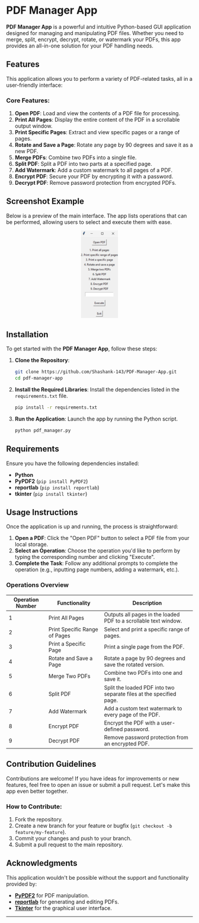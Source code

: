 # PDF Manager App

**PDF Manager App** is a powerful and intuitive Python-based GUI application designed for managing and manipulating PDF files. Whether you need to merge, split, encrypt, decrypt, rotate, or watermark your PDFs, this app provides an all-in-one solution for your PDF handling needs.

## Features

This application allows you to perform a variety of PDF-related tasks, all in a user-friendly interface:

### Core Features:
1. **Open PDF**: Load and view the contents of a PDF file for processing.
2. **Print All Pages**: Display the entire content of the PDF in a scrollable output window.
3. **Print Specific Pages**: Extract and view specific pages or a range of pages.
4. **Rotate and Save a Page**: Rotate any page by 90 degrees and save it as a new PDF.
5. **Merge PDFs**: Combine two PDFs into a single file.
6. **Split PDF**: Split a PDF into two parts at a specified page.
7. **Add Watermark**: Add a custom watermark to all pages of a PDF.
8. **Encrypt PDF**: Secure your PDF by encrypting it with a password.
9. **Decrypt PDF**: Remove password protection from encrypted PDFs.

## Screenshot Example

Below is a preview of the main interface. The app lists operations that can be performed, allowing users to select and execute them with ease.

<p align="center">
  <img src= "App_Interface.png" alt="PDF Manager App Interface" width="100">
</p>

## Installation

To get started with the **PDF Manager App**, follow these steps:

1. **Clone the Repository**:
    ```bash
    git clone https://github.com/Shashank-143/PDF-Manager-App.git
    cd pdf-manager-app
    ```

2. **Install the Required Libraries**:
    Install the dependencies listed in the `requirements.txt` file.
    ```bash
    pip install -r requirements.txt
    ```

3. **Run the Application**:
    Launch the app by running the Python script.
    ```bash
    python pdf_manager.py
    ```

## Requirements

Ensure you have the following dependencies installed:

- **Python**
- **PyPDF2** (`pip install PyPDF2`)
- **reportlab** (`pip install reportlab`)
- **tkinter** (`pip install tkinter`)

## Usage Instructions

Once the application is up and running, the process is straightforward:

1. **Open a PDF**: Click the "Open PDF" button to select a PDF file from your local storage.
2. **Select an Operation**: Choose the operation you'd like to perform by typing the corresponding number and clicking "Execute".
3. **Complete the Task**: Follow any additional prompts to complete the operation (e.g., inputting page numbers, adding a watermark, etc.).

### Operations Overview

| Operation Number | Functionality                       | Description |
|------------------|-------------------------------------|-------------|
| 1                | Print All Pages                     | Outputs all pages in the loaded PDF to a scrollable text window. |
| 2                | Print Specific Range of Pages       | Select and print a specific range of pages. |
| 3                | Print a Specific Page               | Print a single page from the PDF. |
| 4                | Rotate and Save a Page              | Rotate a page by 90 degrees and save the rotated version. |
| 5                | Merge Two PDFs                      | Combine two PDFs into one and save it. |
| 6                | Split PDF                           | Split the loaded PDF into two separate files at the specified page. |
| 7                | Add Watermark                       | Add a custom text watermark to every page of the PDF. |
| 8                | Encrypt PDF                         | Encrypt the PDF with a user-defined password. |
| 9                | Decrypt PDF                         | Remove password protection from an encrypted PDF. |

## Contribution Guidelines

Contributions are welcome! If you have ideas for improvements or new features, feel free to open an issue or submit a pull request. Let's make this app even better together.

### How to Contribute:
1. Fork the repository.
2. Create a new branch for your feature or bugfix (`git checkout -b feature/my-feature`).
3. Commit your changes and push to your branch.
4. Submit a pull request to the main repository.


## Acknowledgments

This application wouldn't be possible without the support and functionality provided by:
- **[PyPDF2](https://pypi.org/project/PyPDF2/)** for PDF manipulation.
- **[reportlab](https://pypi.org/project/reportlab/)** for generating and editing PDFs.
- **[Tkinter](https://docs.python.org/3/library/tkinter.html)** for the graphical user interface.
---
